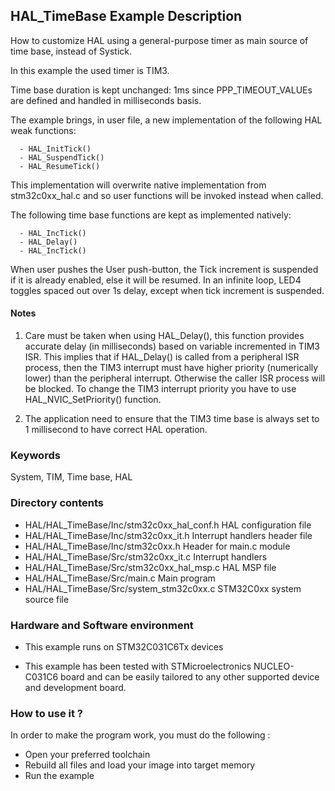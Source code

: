## <b>HAL_TimeBase Example Description</b>

How to customize HAL using a general-purpose timer as main source of time base, instead of Systick.

In this example the used timer is TIM3.

Time base duration is kept unchanged: 1ms  since PPP_TIMEOUT_VALUEs are defined 
and handled in milliseconds basis.

The example brings, in user file, a new implementation of the following HAL weak functions:

      - HAL_InitTick() 
      - HAL_SuspendTick()
      - HAL_ResumeTick()

This implementation will overwrite native implementation from stm32c0xx_hal.c and so user functions will be invoked instead when called.

The following time base functions are kept as implemented natively:

      - HAL_IncTick()
      - HAL_Delay()
      - HAL_IncTick()

When user pushes the User push-button, the Tick increment is suspended if it is already enabled, else it will be resumed.
In an infinite loop, LED4 toggles spaced out over 1s delay, except when tick increment is suspended.

#### <b>Notes</b>

 1. Care must be taken when using HAL_Delay(), this function provides accurate delay (in milliseconds)
    based on variable incremented in TIM3 ISR. This implies that if HAL_Delay() is called from
    a peripheral ISR process, then the TIM3 interrupt must have higher priority (numerically lower)
    than the peripheral interrupt. Otherwise the caller ISR process will be blocked.
    To change the TIM3 interrupt priority you have to use HAL_NVIC_SetPriority() function.
      
 2. The application need to ensure that the TIM3 time base is always set to 1 millisecond
    to have correct HAL operation.

### <b>Keywords</b>

System, TIM, Time base, HAL

### <b>Directory contents</b>

  - HAL/HAL_TimeBase/Inc/stm32c0xx_hal_conf.h    HAL configuration file
  - HAL/HAL_TimeBase/Inc/stm32c0xx_it.h          Interrupt handlers header file
  - HAL/HAL_TimeBase/Inc/stm32c0xx.h             Header for main.c module  
  - HAL/HAL_TimeBase/Src/stm32c0xx_it.c          Interrupt handlers
  - HAL/HAL_TimeBase/Src/stm32c0xx_hal_msp.c     HAL MSP file
  - HAL/HAL_TimeBase/Src/main.c                        Main program
  - HAL/HAL_TimeBase/Src/system_stm32c0xx.c      STM32C0xx system source file

### <b>Hardware and Software environment</b>

  - This example runs on STM32C031C6Tx devices
    
  - This example has been tested with STMicroelectronics NUCLEO-C031C6 board and can be
    easily tailored to any other supported device and development board.      

### <b>How to use it ?</b>

In order to make the program work, you must do the following :

 - Open your preferred toolchain 
 - Rebuild all files and load your image into target memory
 - Run the example

